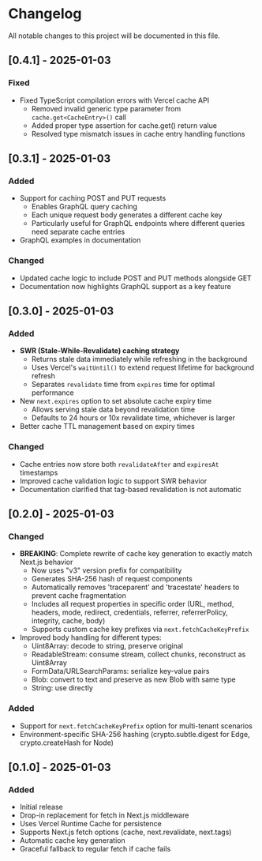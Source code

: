 # Changelog

All notable changes to this project will be documented in this file.

## [0.4.1] - 2025-01-03

### Fixed
- Fixed TypeScript compilation errors with Vercel cache API
  - Removed invalid generic type parameter from `cache.get<CacheEntry>()` call
  - Added proper type assertion for cache.get() return value
  - Resolved type mismatch issues in cache entry handling functions

## [0.3.1] - 2025-01-03

### Added
- Support for caching POST and PUT requests
  - Enables GraphQL query caching
  - Each unique request body generates a different cache key
  - Particularly useful for GraphQL endpoints where different queries need separate cache entries
- GraphQL examples in documentation

### Changed
- Updated cache logic to include POST and PUT methods alongside GET
- Documentation now highlights GraphQL support as a key feature

## [0.3.0] - 2025-01-03

### Added
- **SWR (Stale-While-Revalidate) caching strategy**
  - Returns stale data immediately while refreshing in the background
  - Uses Vercel's `waitUntil()` to extend request lifetime for background refresh
  - Separates `revalidate` time from `expires` time for optimal performance
- New `next.expires` option to set absolute cache expiry time
  - Allows serving stale data beyond revalidation time
  - Defaults to 24 hours or 10x revalidate time, whichever is larger
- Better cache TTL management based on expiry times

### Changed
- Cache entries now store both `revalidateAfter` and `expiresAt` timestamps
- Improved cache validation logic to support SWR behavior
- Documentation clarified that tag-based revalidation is not automatic

## [0.2.0] - 2025-01-03

### Changed
- **BREAKING**: Complete rewrite of cache key generation to exactly match Next.js behavior
  - Now uses "v3" version prefix for compatibility
  - Generates SHA-256 hash of request components
  - Automatically removes 'traceparent' and 'tracestate' headers to prevent cache fragmentation
  - Includes all request properties in specific order (URL, method, headers, mode, redirect, credentials, referrer, referrerPolicy, integrity, cache, body)
  - Supports custom cache key prefixes via `next.fetchCacheKeyPrefix`
- Improved body handling for different types:
  - Uint8Array: decode to string, preserve original
  - ReadableStream: consume stream, collect chunks, reconstruct as Uint8Array
  - FormData/URLSearchParams: serialize key-value pairs
  - Blob: convert to text and preserve as new Blob with same type
  - String: use directly

### Added
- Support for `next.fetchCacheKeyPrefix` option for multi-tenant scenarios
- Environment-specific SHA-256 hashing (crypto.subtle.digest for Edge, crypto.createHash for Node)

## [0.1.0] - 2025-01-03

### Added
- Initial release
- Drop-in replacement for fetch in Next.js middleware
- Uses Vercel Runtime Cache for persistence
- Supports Next.js fetch options (cache, next.revalidate, next.tags)
- Automatic cache key generation
- Graceful fallback to regular fetch if cache fails
